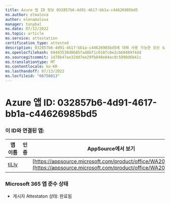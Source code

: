 ```yaml
---
title: Azure 앱 ID 정보 032857b6-4d91-4617-bb1a-c44626985bd5
ms.author: elmalova
author: elenamalova
manager: tonybal
ms.date: 07/12/2022
ms.topic: article
ms.service: attestation
certification_type: attested
description: 032857b6-4d91-4617-bb1a-c44626985bd5에 대해 사용 가능한 모든 보안 및 규정 준수 정보입니다.
ms.openlocfilehash: b94d3538d0685fad8bf1c010fc0e2cb68489f4dd
ms.sourcegitcommit: 1d78b47ae32dd7ee29fb848e04ac0c5090d6b41c
ms.translationtype: MT
ms.contentlocale: ko-KR
ms.lasthandoff: 07/13/2022
ms.locfileid: "66758813"
---
```

# <a name="azure-app-id-032857b6-4d91-4617-bb1a-c44626985bd5"></a>Azure 앱 ID: 032857b6-4d91-4617-bb1a-c44626985bd5


### <a name="apps-associated-with-this-id"></a>이 ID와 연결된 앱:
| **앱 이름** | **인증** | **AppSource에서 보기** |
|--------------|---------------|-----------------------|
| [tiLly](../forward/WA200003825.md) |  | [https://appsource.microsoft.com/product/office/WA200003825](https://appsource.microsoft.com/product/office/WA200003825) |

### <a name="microsoft-365-app-compliance-status"></a>Microsoft 365 앱 준수 상태
- 게시자 Attestaton 상태: 완료됨

